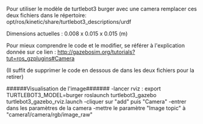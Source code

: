  Pour utiliser le modèle de turtlebot3 burger avec une camera
remplacer ces deux fichiers dans le répertoire:
opt/ros/kinetic/share/turtlebot3_descriptions/urdf

Dimensions actuelles : 0.008 x 0.015 x 0.015 (m) 

Pour mieux comprendre le code et le modifier, se référer
à l'explication donnée sur ce lien :
http://gazebosim.org/tutorials?tut=ros_gzplugins#Camera

(Il suffit de supprimer le code en dessous de <!-- Camera -->
dans les deux fichiers pour la retirer)

######Visualisation de l'image#######
-lancer rviz : 
export TURTLEBOT3_MODEL=burger 
roslaunch turtlebot3_gazebo turtlebot3_gazebo_rviz.launch
-cliquer sur "add" puis "Camera" 
-entrer dans les paramètres de la camera 
-mettre le paramètre "Image topic" à "camera1/camera/rgb/image_raw" 

